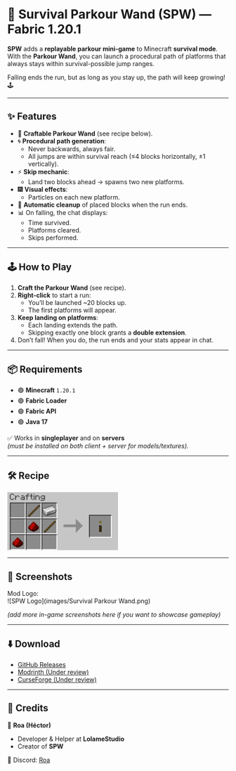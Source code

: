 # 🌌 Survival Parkour Wand (SPW) — Fabric 1.20.1

**SPW** adds a **replayable parkour mini-game** to Minecraft **survival mode**.  
With the **Parkour Wand**, you can launch a procedural path of platforms that always stays within survival-possible jump ranges.  

Falling ends the run, but as long as you stay up, the path will keep growing! 🕹️

---

## ✨ Features

- 🔮 **Craftable Parkour Wand** (see recipe below).
- 🌀 **Procedural path generation**:
  - Never backwards, always fair.
  - All jumps are within survival reach (≤4 blocks horizontally, ±1 vertically).
- ⚡ **Skip mechanic**:
  - Land two blocks ahead → spawns two new platforms.
- 🎆 **Visual effects**:
  - Particles on each new platform.
- 🧹 **Automatic cleanup** of placed blocks when the run ends.
- 📊 On falling, the chat displays:
  - Time survived.
  - Platforms cleared.
  - Skips performed.

---

## 🕹️ How to Play

1. **Craft the Parkour Wand** (see recipe).  
2. **Right-click** to start a run:  
   - You’ll be launched ~20 blocks up.  
   - The first platforms will appear.  
3. **Keep landing on platforms**:  
   - Each landing extends the path.  
   - Skipping exactly one block grants a **double extension**.  
4. Don’t fall! When you do, the run ends and your stats appear in chat.

---

## 📦 Requirements

- 🟢 **Minecraft** `1.20.1`  
- 🟢 **Fabric Loader**  
- 🟢 **Fabric API**  
- 🟢 **Java 17**  

✅ Works in **singleplayer** and on **servers**  
*(must be installed on both client + server for models/textures).*

---

## 🛠️ Recipe

![Parkour Wand Recipe](images/2025-08-28_08.39.15.PNG)

---

## 📸 Screenshots

Mod Logo:  
![SPW Logo](images/Survival Parkour Wand.png)

*(add more in-game screenshots here if you want to showcase gameplay)*

---

## ⬇️ Download

- [GitHub Releases](https://github.com/roawwx/Survival-Parkour-Wand/releases/tag/releases)  
- [Modrinth (Under review)](https://modrinth.com/mod/survival-parkour-wand)  
- [CurseForge (Under review)](https://legacy.curseforge.com/minecraft/mc-mods/survival-parkour-wand)  

---

## 📌 Credits

👤 **Roa (Héctor)**  
- Developer & Helper at **LolameStudio**  
- Creator of **SPW**

💬 Discord: [Roa](https://discord.com/users/495946393223954432)
